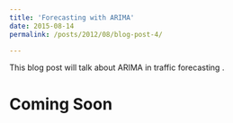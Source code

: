 ```yaml
---
title: 'Forecasting with ARIMA'
date: 2015-08-14
permalink: /posts/2012/08/blog-post-4/

---
```


This blog post will talk about ARIMA in traffic forecasting .

Coming Soon
======
